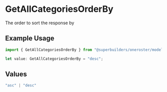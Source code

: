 # GetAllCategoriesOrderBy

The order to sort the response by

## Example Usage

```typescript
import { GetAllCategoriesOrderBy } from "@superbuilders/oneroster/models/operations";

let value: GetAllCategoriesOrderBy = "desc";
```

## Values

```typescript
"asc" | "desc"
```